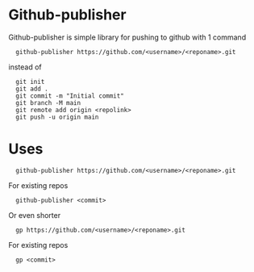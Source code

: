 # Github-publisher

Github-publisher is simple library for pushing to github with 1 command 
```shell
  github-publisher https://github.com/<username>/<reponame>.git
```

instead of 
```shell
  git init
  git add .
  git commit -m "Initial commit"
  git branch -M main
  git remote add origin <repolink>
  git push -u origin main
```

# Uses
```shell
  github-publisher https://github.com/<username>/<reponame>.git
```
For existing repos
```shell
  github-publisher <commit>
```

Or even shorter
```shell
  gp https://github.com/<username>/<reponame>.git
```
For existing repos
```shell
  gp <commit>
```